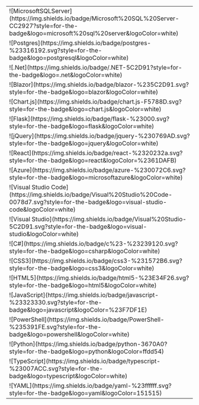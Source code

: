 

<table>
<tr><td>![MicrosoftSQLServer](https://img.shields.io/badge/Microsoft%20SQL%20Server-CC2927?style=for-the-badge&logo=microsoft%20sql%20server&logoColor=white)</td></tr>
<tr><td>![Postgres](https://img.shields.io/badge/postgres-%23316192.svg?style=for-the-badge&logo=postgresql&logoColor=white)</td></tr>
<tr><td>![.Net](https://img.shields.io/badge/.NET-5C2D91?style=for-the-badge&logo=.net&logoColor=white)</td></tr>
<tr><td>![Blazor](https://img.shields.io/badge/blazor-%235C2D91.svg?style=for-the-badge&logo=blazor&logoColor=white)</td></tr>
<tr><td>![Chart.js](https://img.shields.io/badge/chart.js-F5788D.svg?style=for-the-badge&logo=chart.js&logoColor=white)</td></tr>
<tr><td>![Flask](https://img.shields.io/badge/flask-%23000.svg?style=for-the-badge&logo=flask&logoColor=white)</td></tr>
<tr><td>![jQuery](https://img.shields.io/badge/jquery-%230769AD.svg?style=for-the-badge&logo=jquery&logoColor=white)</td></tr>
<tr><td>![React](https://img.shields.io/badge/react-%2320232a.svg?style=for-the-badge&logo=react&logoColor=%2361DAFB)</td></tr>
<tr><td>![Azure](https://img.shields.io/badge/azure-%230072C6.svg?style=for-the-badge&logo=microsoftazure&logoColor=white)</td></tr>
<tr><td>![Visual Studio Code](https://img.shields.io/badge/Visual%20Studio%20Code-0078d7.svg?style=for-the-badge&logo=visual-studio-code&logoColor=white)</td></tr>
<tr><td>![Visual Studio](https://img.shields.io/badge/Visual%20Studio-5C2D91.svg?style=for-the-badge&logo=visual-studio&logoColor=white)</td></tr>
<tr><td>![C#](https://img.shields.io/badge/c%23-%23239120.svg?style=for-the-badge&logo=csharp&logoColor=white)</td></tr>
<tr><td>![CSS3](https://img.shields.io/badge/css3-%231572B6.svg?style=for-the-badge&logo=css3&logoColor=white)</td></tr>
<tr><td>![HTML5](https://img.shields.io/badge/html5-%23E34F26.svg?style=for-the-badge&logo=html5&logoColor=white)</td></tr>
<tr><td>![JavaScript](https://img.shields.io/badge/javascript-%23323330.svg?style=for-the-badge&logo=javascript&logoColor=%23F7DF1E)</td></tr>
<tr><td>![PowerShell](https://img.shields.io/badge/PowerShell-%235391FE.svg?style=for-the-badge&logo=powershell&logoColor=white)</td></tr>
<tr><td>![Python](https://img.shields.io/badge/python-3670A0?style=for-the-badge&logo=python&logoColor=ffdd54)</td></tr>
<tr><td>![TypeScript](https://img.shields.io/badge/typescript-%23007ACC.svg?style=for-the-badge&logo=typescript&logoColor=white)</td></tr>
<tr><td>![YAML](https://img.shields.io/badge/yaml-%23ffffff.svg?style=for-the-badge&logo=yaml&logoColor=151515)</td></tr>
</table>





